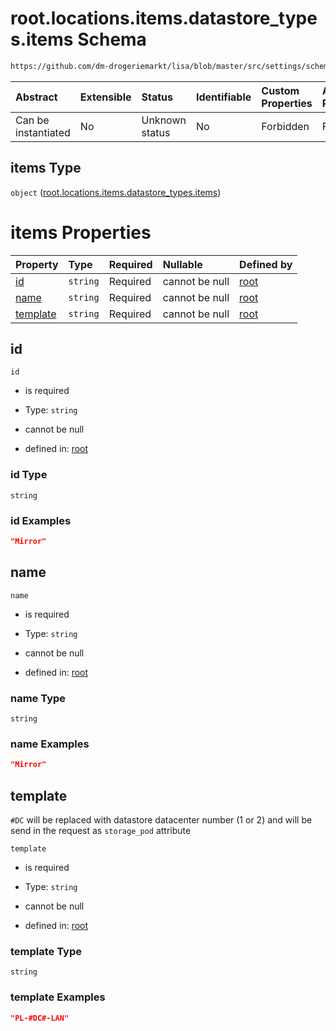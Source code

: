 # root.locations.items.datastore\_types.items Schema

```txt
https://github.com/dm-drogeriemarkt/lisa/blob/master/src/settings/schema.json#/properties/locations/items/properties/datastore_types/items
```



| Abstract            | Extensible | Status         | Identifiable | Custom Properties | Additional Properties | Access Restrictions | Defined In                                                                               |
| :------------------ | :--------- | :------------- | :----------- | :---------------- | :-------------------- | :------------------ | :--------------------------------------------------------------------------------------- |
| Can be instantiated | No         | Unknown status | No           | Forbidden         | Forbidden             | none                | [settings.schema.json\*](../../src/settings/settings.schema.json "open original schema") |

## items Type

`object` ([root.locations.items.datastore\_types.items](settings-properties-rootlocations-rootlocationsitems-properties-rootlocationsitemsdatastore_types-rootlocationsitemsdatastore_typesitems.md))

# items Properties

| Property              | Type     | Required | Nullable       | Defined by                                                                                                                                                                                                                                                                                                                               |
| :-------------------- | :------- | :------- | :------------- | :--------------------------------------------------------------------------------------------------------------------------------------------------------------------------------------------------------------------------------------------------------------------------------------------------------------------------------------- |
| [id](#id)             | `string` | Required | cannot be null | [root](settings-properties-rootlocations-rootlocationsitems-properties-rootlocationsitemsdatastore_types-rootlocationsitemsdatastore_typesitems-properties-id.md "https://github.com/dm-drogeriemarkt/lisa/blob/master/src/settings/schema.json#/properties/locations/items/properties/datastore_types/items/properties/id")             |
| [name](#name)         | `string` | Required | cannot be null | [root](settings-properties-rootlocations-rootlocationsitems-properties-rootlocationsitemsdatastore_types-rootlocationsitemsdatastore_typesitems-properties-name.md "https://github.com/dm-drogeriemarkt/lisa/blob/master/src/settings/schema.json#/properties/locations/items/properties/datastore_types/items/properties/name")         |
| [template](#template) | `string` | Required | cannot be null | [root](settings-properties-rootlocations-rootlocationsitems-properties-rootlocationsitemsdatastore_types-rootlocationsitemsdatastore_typesitems-properties-template.md "https://github.com/dm-drogeriemarkt/lisa/blob/master/src/settings/schema.json#/properties/locations/items/properties/datastore_types/items/properties/template") |

## id



`id`

* is required

* Type: `string`

* cannot be null

* defined in: [root](settings-properties-rootlocations-rootlocationsitems-properties-rootlocationsitemsdatastore_types-rootlocationsitemsdatastore_typesitems-properties-id.md "https://github.com/dm-drogeriemarkt/lisa/blob/master/src/settings/schema.json#/properties/locations/items/properties/datastore_types/items/properties/id")

### id Type

`string`

### id Examples

```json
"Mirror"
```

## name



`name`

* is required

* Type: `string`

* cannot be null

* defined in: [root](settings-properties-rootlocations-rootlocationsitems-properties-rootlocationsitemsdatastore_types-rootlocationsitemsdatastore_typesitems-properties-name.md "https://github.com/dm-drogeriemarkt/lisa/blob/master/src/settings/schema.json#/properties/locations/items/properties/datastore_types/items/properties/name")

### name Type

`string`

### name Examples

```json
"Mirror"
```

## template

`#DC` will be replaced with datastore datacenter number (1 or 2) and will be send in the request as `storage_pod` attribute

`template`

* is required

* Type: `string`

* cannot be null

* defined in: [root](settings-properties-rootlocations-rootlocationsitems-properties-rootlocationsitemsdatastore_types-rootlocationsitemsdatastore_typesitems-properties-template.md "https://github.com/dm-drogeriemarkt/lisa/blob/master/src/settings/schema.json#/properties/locations/items/properties/datastore_types/items/properties/template")

### template Type

`string`

### template Examples

```json
"PL-#DC#-LAN"
```
